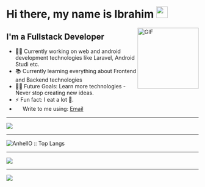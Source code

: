 # Hi there, my name is Ibrahim <img width="30px" src="https://media.tenor.com/images/3b388fe03da271d2674faf85eb7c3fcd/tenor.gif" />

<img align="right" alt="GIF" height="160px" src="https://media.giphy.com/media/du3J3cXyzhj75IOgvA/giphy.gif" />

## I'm a Fullstack Developer

- 👨‍💻 Currently working on web and android development technologies like Laravel, Android Studi etc.
- 📚 Currently learning everything about Frontend and Backend technologies
- 💪🏼 Future Goals: Learn more technologies - Never stop creating new ideas.
- ⚡ Fun fact: I eat a lot 🎱.
- <img src="https://camo.githubusercontent.com/5bf17041186bbc591a286709593ee76baf2e4711/68747470733a2f2f6564656e742e6769746875622e696f2f537570657254696e7949636f6e732f696d616765732f7376672f676d61696c2e737667" width="15"> Write to me using: <a href="mailto:mahfuzjailaniibrahim@gmail.com">Email</a>
<hr>
<!-- Add statistics using anuraghazra/github-readme-stats package -->
<img src="https://github-readme-stats.vercel.app/api?username=ibrahimMahfuz&show_icons=true" align="center">
<hr>
<img src="https://github-readme-stats.vercel.app/api/top-langs/?username=IbrahimMahfuz&langs_count=10&layout=compact" alt="AnhellO :: Top Langs" />
<hr>
<img src="https://metrics.lecoq.io/ibrahimMahfuz" align="center">  
<hr>
<img src="https://github-readme-streak-stats.herokuapp.com/?user=ibrahimMahfuz" align="center">  

